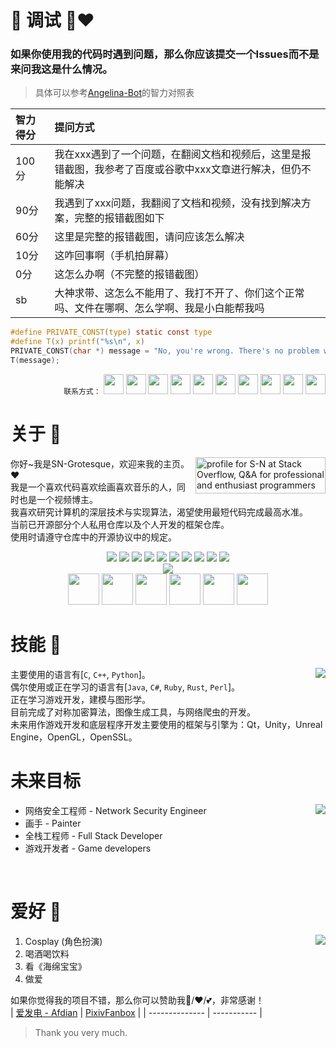 # 🤗 调试 🤗❤️
<!--
<img src="https://www.murphysec.com/platform3/v3/badge/1611431819275173888.svg" align="right">
-->
### 如果你使用我的代码时遇到问题，那么你应该提交一个Issues而不是来问我这是什么情况。

> 具体可以参考[Angelina-Bot](https://www.angelina-bot.top/About.html)的智力对照表

| 智力得分	| 提问方式 |
| :--- | :--- |
| 100分	| 我在xxx遇到了一个问题，在翻阅文档和视频后，这里是报错截图，我参考了百度或谷歌中xxx文章进行解决，但仍不能解决 |
| 90分	| 我遇到了xxx问题，我翻阅了文档和视频，没有找到解决方案，完整的报错截图如下 |
| 60分	| 这里是完整的报错截图，请问应该怎么解决 |
| 10分	| 这咋回事啊（手机拍屏幕）|
| 0分	| 这怎么办啊（不完整的报错截图） |
| sb	| 大神求带、这怎么不能用了、我打不开了、你们这个正常吗、文件在哪啊、怎么学啊、我是小白能帮我吗 |

```c
#define PRIVATE_CONST(type) static const type
#define T(x) printf("%s\n", x)
PRIVATE_CONST(char *) message = "No, you're wrong. There's no problem with these codes.";
T(message);
```

<div align="right">
    <code>联系方式：</code>
    <a href="https://www.pixiv.net/users/38279179">
        <img src="https://www.pixiv.net/favicon.ico" width="32px" height="32px"></a>
    <a href="https://www.youtube.com/channel/UCITRiFd37VZS8y4vjW2pfYQ/featured">
        <img src="https://www.youtube.com/favicon.ico" width="32px" height="32px"></a>
    <a href="https://space.bilibili.com/27958784">
        <img src="https://www.bilibili.com/favicon.ico" width="32px" height="32px"></a>
    <a href="https://soundcloud.com/sngrotesque">
        <img src="https://soundcloud.com/favicon.ico" width="32px" height="32px"></a>
    <a href="https://sng.fanbox.cc/">
        <img src="https://sng.fanbox.cc/favicon.ico" width="32px" height="32px"></a>
    <a href="https://twitter.com/SNGOfficial4">
        <img src="https://twitter.com/favicon.ico" width="32px" height="32px"></a>
    <a href="https://music.163.com/#/user/home?id=1686139386">
        <img src="http://s1.music.126.net/style/favicon.ico" width="32px" height="32px"></a>
    <a href="https://www.zhihu.com/people/kianakaslana-16">
        <img src="https://www.zhihu.com/favicon.ico" width="32px" height="32px"></a>
    <a href="https://afdian.net/@sngrotesque">
        <img src="https://afdian.net/favicon.ico" width="32px" height="32px"></a>
    <a href="mailto:kq-cos@outlook.com">
        <img src="https://img.icons8.com/nolan/64/new-post.png" width="32px" height="32px"></a>
</div>


# 关于 🍺
<a href="https://stackoverflow.com/users/21376217/s-n"><img src="https://stackoverflow.com/users/flair/21376217.png?theme=hotdog" width="208" height="58" alt="profile for S-N at Stack Overflow, Q&amp;A for professional and enthusiast programmers" title="profile for S-N at Stack Overflow, Q&amp;A for professional and enthusiast programmers" align="right"></a>

<p align="left">
你好~我是SN-Grotesque，欢迎来我的主页。❤<br>
我是一个喜欢代码喜欢绘画喜欢音乐的人，同时也是一个视频博主。<br>
我喜欢研究计算机的深层技术与实现算法，渴望使用最短代码完成最高水准。<br>
当前已开源部分个人私用仓库以及个人开发的框架仓库。<br>
使用时请遵守仓库中的开源协议中的规定。
</p>

<div align="center">
<img src="https://readme-components.vercel.app/api?component=logo&logo=c&text=false&animation=spin&fill=black&textfill=bface6">
<img src="https://readme-components.vercel.app/api?component=logo&logo=cplusplus&text=false&animation=spin&fill=black&textfill=bface6">
<img src="https://readme-components.vercel.app/api?component=logo&logo=python&text=false&animation=spin&fill=black&textfill=bface6">
<img src="https://readme-components.vercel.app/api?component=logo&logo=vim&text=false&animation=spin&fill=black&textfill=bface6">
<img src="https://readme-components.vercel.app/api?component=logo&logo=ruby&text=false&animation=spin&fill=black&textfill=bface6">
<img src="https://readme-components.vercel.app/api?component=logo&logo=perl&text=false&animation=spin&fill=black&textfill=bface6">
<img src="https://readme-components.vercel.app/api?component=logo&logo=java&text=false&animation=spin&fill=black&textfill=bface6">
<img src="https://readme-components.vercel.app/api?component=logo&logo=csharp&text=false&animation=spin&fill=black&textfill=bface6">
<img src="https://readme-components.vercel.app/api?component=logo&logo=qt&text=false&animation=spin&fill=black&textfill=bface6">
<img src="https://readme-components.vercel.app/api?component=logo&logo=linux&text=false&animation=spin&fill=black&textfill=bface6">
</div>

<div align="center">
<img src="https://github-profile-trophy.vercel.app/?username=sngrotesque&theme=onedark&no-frame=true&row=1&&margin-w=20&no-bg=true">
</div>

<div align="center">
<code><img height="50" src="https://www.vectorlogo.zone/logos/wireshark/wireshark-ar21.svg"></code>
<code><img height="50" src="https://www.vectorlogo.zone/logos/python/python-ar21.svg"></code>
<code><img height="50" src="https://www.vectorlogo.zone/logos/linux/linux-ar21.svg"></code>
<code><img height="50" src="https://www.vectorlogo.zone/logos/nginx/nginx-ar21.svg"></code>
<code><img height="50" src="https://www.vectorlogo.zone/logos/java/java-ar21.svg"></code>
<code><img height="50" src="https://www.vectorlogo.zone/logos/vim/vim-ar21.svg"></code>
</div>

# 技能 🍻

<img src="https://github-readme-stats.vercel.app/api/top-langs?username=sngrotesque&title_color=ffff00&bg_color=151515&text_color=efefef&hide_border=true&layout=compact" align="right">

<p>
    主要使用的语言有[<code>C</code>, <code>C++</code>, <code>Python</code>]。<br>
    偶尔使用或正在学习的语言有[<code>Java</code>, <code>C#</code>, <code>Ruby</code>, <code>Rust</code>, <code>Perl</code>]。<br>
    正在学习游戏开发，建模与图形学。<br>
    目前完成了对称加密算法，图像生成工具，与网络爬虫的开发。<br>
    未来用作游戏开发和底层程序开发主要使用的框架与引擎为：Qt，Unity，Unreal Engine，OpenGL，OpenSSL。
</p>

# 未来目标
<img src="https://github-readme-streak-stats.herokuapp.com/?user=sngrotesque&theme=dark&hide_border=true" align="right">

- 网络安全工程师 - Network Security Engineer
- 画手 - Painter
- 全栈工程师 - Full Stack Developer
- 游戏开发者 - Game developers

<br>

# 爱好 🥂
<img src="https://github-readme-stats.vercel.app/api?username=sngrotesque&title_color=ffff00&bg_color=151515&show_icons=true&count_private=true&theme=chartreuse-dark&show_icons=true&hide_border=true" align="right">

1. Cosplay (角色扮演)
2. 喝酒喝饮料
3. 看《海绵宝宝》
4. 做爱

如果你觉得我的项目不错，那么你可以赞助我🍗/❤/💕，非常感谢！<br>
| [爱发电 - Afdian](https://afdian.net/@sngrotesque) | [PixivFanbox](https://sng.fanbox.cc/) |
| --------------                                    | -----------                           |
> Thank you very much.

<!-- 
<div align="center">
<code><img height="50" src="https://www.vectorlogo.zone/logos/python/python-ar21.svg"></code>
<code><img height="50" src="https://www.vectorlogo.zone/logos/debian/debian-ar21.svg"></code>
<code><img height="50" src="https://www.vectorlogo.zone/logos/opensource/opensource-ar21.svg"></code>
<code><img height="50" src="https://www.vectorlogo.zone/logos/openssl/openssl-ar21.svg"></code>
<code><img height="50" src="https://www.vectorlogo.zone/logos/opencv/opencv-ar21.svg"></code>
</div>
<div align="center">
<code><img height="50" src="https://www.vectorlogo.zone/logos/gnome/gnome-ar21.svg"></code>
<code><img height="50" src="https://www.vectorlogo.zone/logos/devto/devto-ar21.svg"></code>
<code><img height="50" src="https://www.vectorlogo.zone/logos/djangoproject/djangoproject-ar21.svg"></code>
<code><img height="50" src="https://www.vectorlogo.zone/logos/docker/docker-ar21.svg"></code>
<code><img height="50" src="https://www.vectorlogo.zone/logos/firefox/firefox-ar21.svg"></code>
</div>
<div align="center">
<code><img height="50" src="https://www.vectorlogo.zone/logos/libreoffice/libreoffice-ar21.svg"></code>
<code><img height="50" src="https://www.vectorlogo.zone/logos/linux/linux-ar21.svg"></code>
<code><img height="50" src="https://www.vectorlogo.zone/logos/linuxfoundation/linuxfoundation-ar21.svg"></code>
<code><img height="50" src="https://www.vectorlogo.zone/logos/git-scm/git-scm-ar21.svg"></code>
<code><img height="50" src="https://www.vectorlogo.zone/logos/gnu_bash/gnu_bash-ar21.svg"></code>
</div>
<div align="center">
<code><img height="50" src="https://www.vectorlogo.zone/logos/arduino/arduino-ar21.svg"></code>
<code><img height="50" src="https://www.vectorlogo.zone/logos/hackerone/hackerone-ar21.svg"></code>
<code><img height="50" src="https://www.vectorlogo.zone/logos/haeckdesign/haeckdesign-ar21.svg"></code>
<code><img height="50" src="https://www.vectorlogo.zone/logos/ieee/ieee-ar21.svg"></code>
<code><img height="50" src="https://www.vectorlogo.zone/logos/ietf/ietf-ar21.svg"></code>
</div>
<div align="center">
<code><img height="50" src="https://www.vectorlogo.zone/logos/ifttt/ifttt-ar21.svg"></code>
<code><img height="50" src="https://www.vectorlogo.zone/logos/java/java-ar21.svg"></code>
<code><img height="50" src="https://www.vectorlogo.zone/logos/javascript/javascript-ar21.svg"></code>
<code><img height="50" src="https://www.vectorlogo.zone/logos/jquery/jquery-ar21.svg"></code>
<code><img height="50" src="https://www.vectorlogo.zone/logos/json/json-ar21.svg"></code>
</div>
<div align="center">
<code><img height="50" src="https://www.vectorlogo.zone/logos/typescriptlang/typescriptlang-ar21.svg"></code>
<code><img height="50" src="https://www.vectorlogo.zone/logos/pocoo_flask/pocoo_flask-ar21.svg"></code>
<code><img height="50" src="https://www.vectorlogo.zone/logos/kotlinlang/kotlinlang-ar21.svg"></code>
<code><img height="50" src="https://www.vectorlogo.zone/logos/cmake/cmake-ar21.svg"></code>
<code><img height="50" src="https://www.vectorlogo.zone/logos/curl_haxx/curl_haxx-ar21.svg"></code>
</div>
<div align="center">
<code><img height="50" src="https://www.vectorlogo.zone/logos/dotnet/dotnet-ar21.svg"></code>
<code><img height="50" src="https://www.vectorlogo.zone/logos/mysql/mysql-ar21.svg"></code>
<code><img height="50" src="https://www.vectorlogo.zone/logos/nginx/nginx-ar21.svg"></code>
<code><img height="50" src="https://www.vectorlogo.zone/logos/torproject/torproject-ar21.svg"></code>
<code><img height="50" src="https://www.vectorlogo.zone/logos/twitter/twitter-ar21.svg"></code>
</div>
<div align="center">
<code><img height="50" src="https://www.vectorlogo.zone/logos/minecraft/minecraft-ar21.svg"></code>
<code><img height="50" src="https://www.vectorlogo.zone/logos/ubuntu/ubuntu-ar21.svg"></code>
<code><img height="50" src="https://www.vectorlogo.zone/logos/unity3d/unity3d-ar21.svg"></code>
<code><img height="50" src="https://www.vectorlogo.zone/logos/vim/vim-ar21.svg"></code>
<code><img height="50" src="https://www.vectorlogo.zone/logos/visualstudio_code/visualstudio_code-ar21.svg"></code>
</div>
<div align="center">
<code><img height="50" src="https://www.vectorlogo.zone/logos/w3c/w3c-ar21.svg"></code>
<code><img height="50" src="https://www.vectorlogo.zone/logos/wikipedia/wikipedia-ar21.svg"></code>
<code><img height="50" src="https://www.vectorlogo.zone/logos/wireshark/wireshark-ar21.svg"></code>
</div>
-->

<!--
<div align="center">
<img src="https://github-profile-trophy.vercel.app/?username=sngrotesque">
</div>
-->
